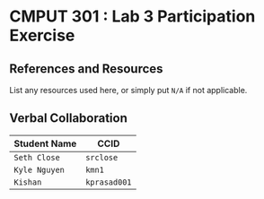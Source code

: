 # CMPUT 301 : Lab 3 Participation Exercise

## References and Resources

List any resources used here, or simply put `N/A` if not applicable.

## Verbal Collaboration

| Student Name | CCID      |
| ------------ | --------- |
| `Seth Close` | `srclose` |
| `Kyle Nguyen`|  `kmn1`   |
| `Kishan`     |`kprasad001`|
